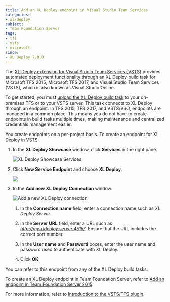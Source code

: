 ```yaml
---
title: Add an XL Deploy endpoint in Visual Studio Team Services
categories:
- xl-deploy
subject:
- Team Foundation Server
tags:
- tfs
- vsts
- microsoft
since:
- XL Deploy 7.0.0
---
```

The [XL Deploy extension for Visual Studio Team Services (VSTS)](/xl-deploy/concept/team-foundation-server-2015-plugin.html) provides automated deployment functionality through an XL Deploy build task for Microsoft TFS 2015, Microsoft TFS 2017, and Visual Studio Team Services (VSTS), which is also known as Visual Studio Online.

To get started, you must [upload the XL Deploy build task](/xl-deploy/how-to/install-a-build-task-in-tfs-2015.html) to your on-premises TFS or to your VSTS server. This task connects to XL Deploy through an endpoint. In TFS 2015, TFS 2017, and VSTS/VSO, endpoints are managed in a common place. This means you do not have to create endpoints in build tasks multiple times, making maintenance and centralized credentials management easier.

You create endpoints on a per-project basis. To create an endpoint for XL Deploy in VSTS:

1. In the **XL Deploy Showcase** window, click **Services** in the right pane.

    ![XL Deploy Showcase Services](img/vsts_services.png)

1. Click **New Service Endpoint** and choose **XL Deploy**.

    ![](img/vsts_add_xld_endpoint.png)

1. In the **Add new XL Deploy Connection** window:

    ![Add a new XL Deploy connection](img/vsts_new_endpoint.png)

    1. In the **Connection name** field, enter a connection name such as *XL Deploy Server*.

    1. In the **Server URL** field, enter a URL such as *http://my.xldeploy.server:4516/*. Ensure that the URL includes the correct port number.

    1. In the **User name** and **Password** boxes, enter the user name and password used to authenticate with XL Deploy.

    1. Click **OK**.

You can refer to this endpoint from any of the XL Deploy build tasks.

To create an XL Deploy endpoint in Team Foundation Server, refer to [Add an endpoint in Team Foundation Server 2015](/xl-deploy/how-to/add-an-endpoint-in-tfs-2015.html).

For more information, refer to [Introduction to the VSTS/TFS plugin](/xl-deploy/concept/team-foundation-server-2015-plugin.html).
